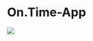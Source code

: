 # On.Time-App
<img src="https://s3-alpha.figma.com/hub/file/1254527009/b2017cd7-80eb-407b-ad57-d4fea7b61d7c-cover.png">
